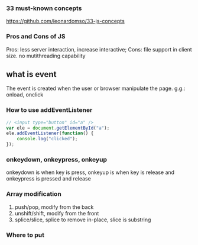 ### 33 must-known concepts
https://github.com/leonardomso/33-js-concepts


### Pros and Cons of JS
Pros: less server interaction, increase interactive; Cons: file support in client size. no mutithreading capability

## what is event
The event is created when the user or browser manipulate the page. g.g.: onload, onclick
### How to use addEventListener
```js
// <input type="button" id="a" />
var ele = document.getElementById("a");
ele.addEventListener(function() {
    console.log("clicked");
});
```
### onkeydown, onkeypress, onkeyup
onkeydown is when key is press, onkeyup is when key is release and onkeypress is pressed and release


### Array modification
1. push/pop, modify from the back
2. unshift/shift, modify from the front
3. splice/slice, splice to remove in-place, slice is substring

### Where to put <script> tag?
Either head or body. But if it is linked to DOM, we have to put it within or after body.  

### What is block scope, local scope, global scope
* The block scope refers to if/for block where have access to all declared variable within it.
* The local scope refers to function block where have access to all declared variable within it.
* The global scope refers to variables can be read in local scope.

### 必考 let vs var
var can be read outside the block scope, let can be only read within a block scope. In strict mode, let can't redeclare, but var can.

### 必考 JS Declarations, Initialization and Hoisting
1. Hoisting is JavaScript's default behavior of moving all declarations to the top of the current scope. Function can be called before the declaration.
2. JavaScript only hoists declarations, not initialization (literal expression)

```javascript
x = 5; // Assign 5 to x
elem = document.getElementById("demo"); // Find an element 
elem.innerHTML = x;                     // Display x in the element
var x; // Declare x
// Result: 5
```
```javascript
var x = 5; // Initialize x
var y;     // Declare y
elem = document.getElementById("demo"); // Find an element 
elem.innerHTML = x + " " + y;           // Display x and y
y = 7;    // Assign 7 to y
//Result: 5, undefined
```
### 必考 闭包 Closure
An inner function always has assess to all parameters(scope) of the outer function 

定义一个函数能够读取其他函数内部变量的函数和该函数的创建环境. 
一个是可以读取函数内部的变量，另一个就是让这些变量始终保持在内存中，即闭包可以使得它诞生环境一直存在。
闭包的另一个用处，是封装对象的私有属性和私有方法。

### What is Cookie, and fields
In stateless HTTP protocol, web pages using Cookie to maintain session information among pages to track user behaviors. 5 fields, expire, domain, path, secure, key/value pairs

### JSON
JSON is a format for storing and exchanging data, easy to read and write for human and generate and parse by machine.


# JS PROTOTYPE
# IIFE
定义一个IIFE如下. 
```javascript
(function () {
  var tmp = 10;
  processData(tmp);
  storeData(tmp);
}());
```

### fetch
https://segmentfault.com/a/1190000003810652

### Pure JS way
````javascript
    function foo(){}
    foo.prototype = {
        foo_prop: "foo val"
    };
    function bar(){}
    var proto = new foo;
    proto.bar_prop = "bar val";
    bar.prototype = proto;
    var inst = new bar;
    console.log(inst.foo_prop);
    console.log(inst.bar_prop);
````

### ES5 Object.create()
````javascript
    function foo(){};
    foo.prototype = {
        foo_prop: "foo val"
    }
    function bar(){}
    var proto = Object.create(foo.prototype);
    proto.bar_prop = "bar val";
    bar.prototype = proto;
    var inst = new bar;
    console.log(inst.foo_prop);
    console.log(inst.bar_prop);
````

### ES6 Class
````javascript
    'use strict';

    class Polygon {
        constructor(height, width) {
            this.height = height;
            this.width = width;
        }
    }

    class Square extends Polygon {
        constructor(sideLength) {
            super(sideLength, sideLength);
        }
        get area() {
            return this.height * this.width;
        }
        set sideLength(newLength) {
            this.height = newLength;
            this.width = newLength;
        }
    }

    var square = new Square(2);

````

# AJAX
### 什么是AJAX?
Asynchronous JavaScript and XML，意思就是用JavaScript执行异步网络请求。

假如我们使用Form, 用户submit后会出现白页, 等待返回并刷新网页, 可能会很慢, 有不好的用户体验. 如果采用ajax,用户可以停留在当前页, 在返回数据后再用js刷新数据, 体验会好很多.

### XMLHttpRequest对象
过去 AJAX 主要依靠 XMLHttpRequest对象实现的:
```js
"use strict"
let request = new XMLHttpRequest();
request.onreadystatechange = requestReadyCallback;
request.open('GET', '/api/categories');
request.send();

function requestReadyCallback() {
    requestReady(success, fail);

    function requestReady(success, fail) {
        if (request.readyState == 4) {
            (request.status === 200) ? 
                success(request.responseText) : fail(request.status);
        } else {
            console.log("HTTP request: still waiting for response ")
        }
    };

    function success(text) {
        let textarea = document.querySelector("#test-response-text");
        textarea.value = text;
    }
    function fail(code) {
        let textarea = document.querySelector("#test-response-text");
        textarea.value = 'Error code: ' + code;
    }
}


```

参考: JS教程, AJAX, 廖雪峰 https://www.liaoxuefeng.com/wiki/001434446689867b27157e896e74d51a89c25cc8b43bdb3000/001434499861493e7c35be5e0864769a2c06afb4754acc6000


## 跨域

### 安全限制
进行跨域URL请求, 无效. 这是因为默认情况下，JavaScript 在发送AJAX请求时，URL的域名必须和当前页面完全一致。<br>
非跨域, 即要求以下相同 n级域名(www), http协议(https不同), 端口号.
* 一是FLASH
* 二是通过在同源域名下架设一个代理服务器来转发，JavaScript负责把请求发送到代理服务器. 弊端是涉及后端开发.
```
'/proxy?url=http://www.sina.com.cn'
```
* 三是JSONP，限制是只能用GET请求，并且要求返回JavaScript。利用script可以跨域加载的方式. 
* 四是CORS, 全称Cross-Origin Resource Sharing，HTML5的跨域新规范。也要求后端开发.


### JSONP
```html
<body>
    <button onclick="updateData()">点</button>
    <p id="test-jsonp">假如成功的话, 这里更新</p>
</body>
<script>
    function refreshPrice(data) { // callback function
        var p = document.getElementById('test-jsonp');
        p.innerHTML = '当前价格：' + data['1399001'].name + ': ' + data['1399001'].price;
    }
    function updateData() {
        // dynamically insert script. Two functions by using this: 
        // 1. fetch data from api 2. callback(refreshPrice) 
        var js = document.createElement('script'), head = document.getElementsByTagName('head')[0];
        js.src = 'http://api.money.126.net/data/feed/0000001,1399001?callback=refreshPrice';
        head.appendChild(js);
    }
</script>
```

# Promise

## What is promise
The promise is the object that represent the completion of an asynchronous operation and its resulting value. 

````javascript
doSomething().then(function(result) {
  return doSomethingElse(result);
})
.then(function(newResult) {
  return doThirdThing(newResult);
})
.then(function(finalResult) {
  console.log('Got the final result: ' + finalResult);
})
.catch(failureCallback);
````

````javascript

  function imgLoad(url) {
    // Create new promise with the Promise() constructor;
    // This has as its argument a function
    // with two parameters, resolve and reject
    return new Promise(function(resolve, reject) {
      // Standard XHR to load an image
      var request = new XMLHttpRequest();
      request.open('GET', url);
      request.responseType = 'blob';
      // When the request loads, check whether it was successful
      request.onload = function() {
        if (request.status === 200) {
        // If successful, resolve the promise by passing back the request response
          resolve(request.response);
        } else {
        // If it fails, reject the promise with a error message
          reject(Error('Image didn\'t load successfully; error code:' + request.statusText));
        }
      };
      request.onerror = function() {
      // Also deal with the case when the entire request fails to begin with
      // This is probably a network error, so reject the promise with an appropriate message
          reject(Error('There was a network error.'));
      };
      // Send the request
      request.send();
    });
  }
  // Get a reference to the body element, and create a new image object
  var body = document.querySelector('body');
  var myImage = new Image();
  // Call the function with the URL we want to load, but then chain the
  // promise then() method on to the end of it. This contains two callbacks
  imgLoad('myLittleVader.jpg').then(function(response) {
    // The first runs when the promise resolves, with the request.response
    // specified within the resolve() method.
    var imageURL = window.URL.createObjectURL(response);
    myImage.src = imageURL;
    body.appendChild(myImage);
    // The second runs when the promise
    // is rejected, and logs the Error specified with the reject() method.
  }, function(Error) {
    console.log(Error);
  });

````